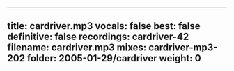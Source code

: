 
---
title: cardriver.mp3
vocals: false
best: false
definitive: false
recordings: cardriver-42
filename: cardriver.mp3
mixes: cardriver-mp3-202
folder: 2005-01-29/cardriver
weight: 0
---
